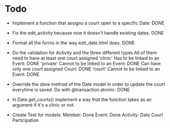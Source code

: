 # Todo
* Implement a function that assigns a court open to a specific Date:  DONE
* Fix the edit_activity because now it doesn't handle existing dates. DONE
* Format all the forms in the way edit_date.html does. DONE
* Do the validation for Activity and the three different types
    All of them need to have at least one court assigned
    'clinic'
        Has to be linked to an Event: DONE
    'private'
        Cannot to be linked to an Event: DONE
        Can have only one court assigned Court: DONE
    'court'
        Cannot to be linked to an Event: DONE 

* Override the dave method of the Date model in order to update the court everytime is saved.
    Do with @transaction.atomic: DONE

* In Date.get_courts() implement a way that the function takes as an argument if it's a clinic or not.

* Create Test for models: 
    Member: Done
    Event: Done
    Activity: 
    Date
    Court
    Participation


